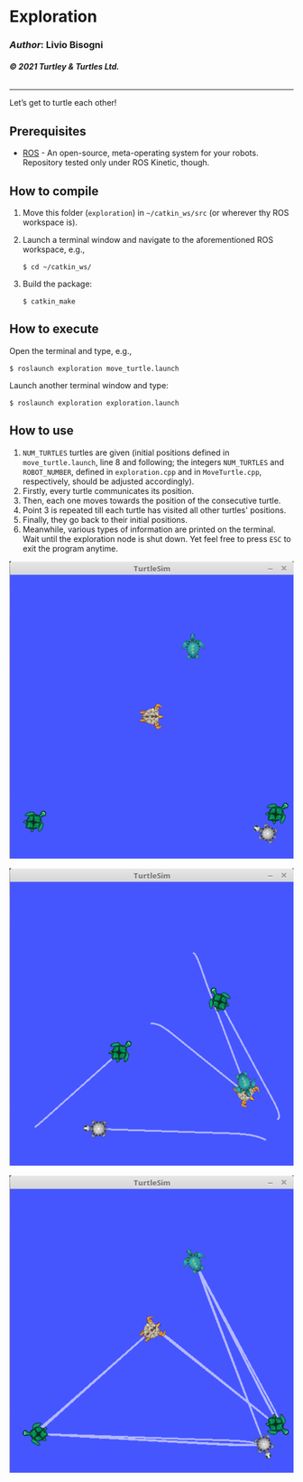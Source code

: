 # __Exploration__

### _Author_: Livio Bisogni
###### __&copy; 2021 Turtley & Turtles Ltd.__
___
Let’s get to turtle each other!

## Prerequisites

* [ROS](http://wiki.ros.org/ROS/Installation) - An open-source, meta-operating system for your robots. Repository tested only under ROS Kinetic, though.

## How to compile
1. Move this folder (`exploration`) in `~/catkin_ws/src` (or wherever thy ROS workspace is).
2. Launch a terminal window and navigate to the aforementioned ROS workspace, e.g.,

	```
	$ cd ~/catkin_ws/
	```
3. Build the package:

	```
	$ catkin_make
	```

## How to execute
Open the terminal and type, e.g.,

```
$ roslaunch exploration move_turtle.launch
```

Launch another terminal window and type:

```
$ roslaunch exploration exploration.launch
``` 

## How to use

1. `NUM_TURTLES` turtles are given (initial positions defined in `move_turtle.launch`, line 8 and following; the integers `NUM_TURTLES` and `ROBOT_NUMBER`, defined in `exploration.cpp` and in `MoveTurtle.cpp`, respectively, should be adjusted accordingly).
2. Firstly, every turtle communicates its position.
3. Then, each one moves towards the position of the consecutive turtle.
4. Point 3 is repeated till each turtle has visited all other turtles' positions.
5. Finally, they go back to their initial positions.
6. Meanwhile, various types of information are printed on the terminal. Wait until the exploration node is shut down. Yet feel free to press `ESC` to exit the program anytime.

![](img/e1.png)

![](img/e2.png)

![](img/e3.png)